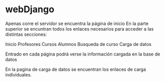 # webDjango

Apenas corre el servidor se encuentra la página de inicio
En la parte superior se encuntran todos los enlaces necesarios para acceder a las distintas secciones:

Inicio
Profesores
Cursos
Alumnos
Busqueda de curso
Carga de datos

Entrado en cada página podrá verse la información cargada en la base de datos

En la pagina de carga de datos se encuentran los enlaces de carga individuales.

